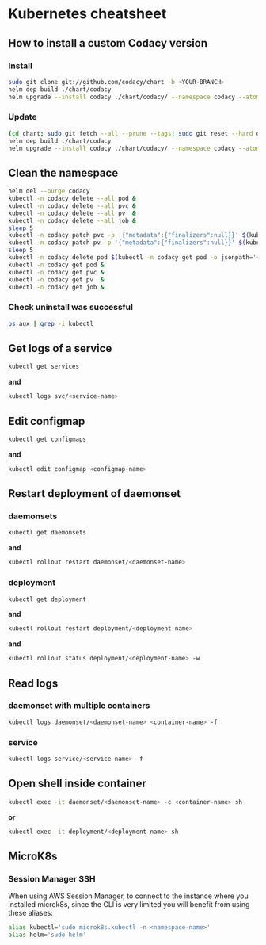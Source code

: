 # Kubernetes cheatsheet

## How to install a custom Codacy version

### Install

```bash
sudo git clone git://github.com/codacy/chart -b <YOUR-BRANCH>
helm dep build ./chart/codacy
helm upgrade --install codacy ./chart/codacy/ --namespace codacy --atomic --timeout=300 --values ./<YOUR-VALUES-FILE>
```

### Update

```bash
(cd chart; sudo git fetch --all --prune --tags; sudo git reset --hard origin/<YOUR-BRANCH>;)
helm dep build ./chart/codacy
helm upgrade --install codacy ./chart/codacy/ --namespace codacy --atomic --timeout=300 --values ./<YOUR-VALUES-FILE>
```

## Clean the namespace

```bash
helm del --purge codacy
kubectl -n codacy delete --all pod &
kubectl -n codacy delete --all pvc &
kubectl -n codacy delete --all pv  &
kubectl -n codacy delete --all job &
sleep 5
kubectl -n codacy patch pvc -p '{"metadata":{"finalizers":null}}' $(kubectl -n codacy get pvc -o jsonpath='{.items[*].metadata.name}')
kubectl -n codacy patch pv -p '{"metadata":{"finalizers":null}}' $(kubectl -n codacy get pv -o jsonpath='{.items[*].metadata.name}')
sleep 5
kubectl -n codacy delete pod $(kubectl -n codacy get pod -o jsonpath='{.items[*].metadata.name}') --force --grace-period=0
kubectl -n codacy get pod &
kubectl -n codacy get pvc &
kubectl -n codacy get pv  &
kubectl -n codacy get job &
```

### Check uninstall was successful

```bash
ps aux | grep -i kubectl
```

## Get logs of a service

```bash
kubectl get services
```

**and**

```bash
kubectl logs svc/<service-name>
```

## Edit configmap

```bash
kubectl get configmaps
```

**and**

```bash
kubectl edit configmap <configmap-name>
```

## Restart deployment of daemonset

### daemonsets

```bash
kubectl get daemonsets
```

**and**

```bash
kubectl rollout restart daemonset/<daemonset-name>
```

### deployment

```bash
kubectl get deployment
```

**and**

```bash
kubectl rollout restart deployment/<deployment-name>
```

**and**

```bash
kubectl rollout status deployment/<deployment-name> -w
```

## Read logs

### daemonset with multiple containers

```bash
kubectl logs daemonset/<daemonset-name> <container-name> -f
```

### service

```bash
kubectl logs service/<service-name> -f
```

## Open shell inside container

```bash
kubectl exec -it daemonset/<daemonset-name> -c <container-name> sh
```

**or**

```bash
kubectl exec -it deployment/<deployment-name> sh
```

## MicroK8s

### Session Manager SSH

When using AWS Session Manager, to connect to the instance where you installed microk8s,
since the CLI is very limited you will benefit from using these aliases:

```bash
alias kubectl='sudo microk8s.kubectl -n <namespace-name>'
alias helm='sudo helm'
```
